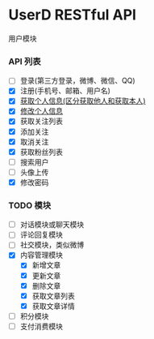 # UserD RESTful API

用户模块

### API 列表
 
- [ ] 登录(第三方登录，微博、微信、QQ)
- [x] 注册(手机号、邮箱、用户名)
- [x] [获取个人信息(区分获取他人和获取本人)](profile.md)
- [x] [修改个人信息](profile.md)
- [x] 获取关注列表
- [x] 添加关注
- [x] 取消关注
- [x] 获取粉丝列表
- [ ] 搜索用户
- [ ] 头像上传
- [x] 修改密码

### TODO 模块

- [ ] 对话模块或聊天模块
- [ ] 评论回复模块
- [ ] 社交模块，类似微博
- [x] 内容管理模块
    - [x] 新增文章
    - [x] 更新文章
    - [x] 删除文章
    - [x] 获取文章列表
    - [x] 获取文章详情
- [ ] 积分模块
- [ ] 支付消费模块
